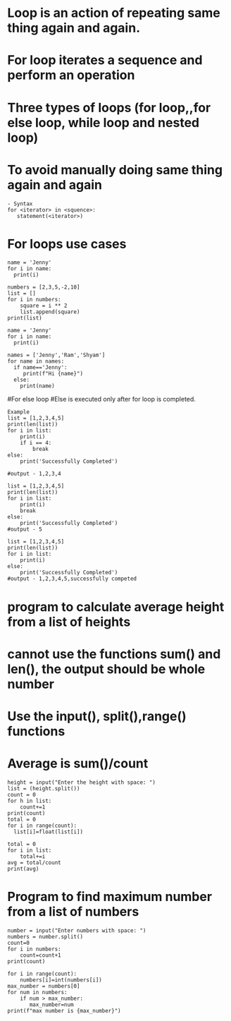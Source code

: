 # Loop is an action of repeating same thing again and again.
# For loop iterates a sequence and perform an operation
# Three types of loops (for loop,,for else loop, while loop and nested loop)
# To avoid manually doing same thing again and again
```
- Syntax
for <iterator> in <squence>:
   statement(<iterator>)
```
# For loops use cases
```
name = 'Jenny'
for i in name:
  print(i)

numbers = [2,3,5,-2,10]
list = []
for i in numbers:
    square = i ** 2
    list.append(square)
print(list)

name = 'Jenny'
for i in name:
  print(i)

names = ['Jenny','Ram','Shyam']
for name in names:
  if name=='Jenny':
     print(f"Hi {name}")
  else:
    print(name)
```
#For else loop
#Else is executed only after for loop is completed.
```
Example
list = [1,2,3,4,5]
print(len(list))
for i in list:
    print(i)
    if i == 4:
        break
else:
    print('Successfully Completed')

#output - 1,2,3,4

list = [1,2,3,4,5]
print(len(list))
for i in list:
    print(i)
    break
else:
    print('Successfully Completed')
#output - 5

list = [1,2,3,4,5]
print(len(list))
for i in list:
    print(i)
else:
    print('Successfully Completed')
#output - 1,2,3,4,5,successfully competed
```

# program to calculate average height from a list of heights
# cannot use the functions sum() and len(), the output should be whole number
# Use the input(), split(),range() functions
# Average is sum()/count
```
height = input("Enter the height with space: ")
list = (height.split())
count = 0
for h in list:
    count+=1
print(count)
total = 0
for i in range(count):
  list[i]=float(list[i])

total = 0
for i in list:
    total+=i
avg = total/count
print(avg)
```
# Program to find maximum number from a list of numbers
```
number = input("Enter numbers with space: ")
numbers = number.split()
count=0
for i in numbers:
    count=count+1
print(count)

for i in range(count):
    numbers[i]=int(numbers[i])
max_number = numbers[0]
for num in numbers:
    if num > max_number:
       max_number=num
print(f"max number is {max_number}")
```
